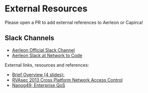 # External Resources

Please open a PR to add external references to Aerleon or Capirca!
## Slack Channels

- [Aerleon Official Slack Channel](https://aerleon.slack.com/)
- [Aerleon Slack at Network to Code](https://networktocode.slack.com/)

External links, resources and references:

- [Brief Overview (4 slides):](https://docs.google.com/present/embed?id=dhtc9k26_13cz9fphfb&autoStart=true&loop=true&size=1)
- [RVAsec 2013 Cross Platform Network Access Control](https://www.youtube.com/watch?v=GL8ELp-iw3g)
- [Nanog49; Enterprise QoS](http://www.nanog.org/meetings/nanog49/presentations/Tuesday/Chung-EnterpriseQoS-final.pdf)
